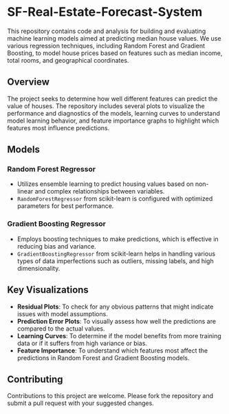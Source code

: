 # SF-Real-Estate-Forecast-System

This repository contains code and analysis for building and evaluating machine learning models aimed at predicting median house values. We use various regression techniques, including Random Forest and Gradient Boosting, to model house prices based on features such as median income, total rooms, and geographical coordinates.

## Overview

The project seeks to determine how well different features can predict the value of houses. The repository includes several plots to visualize the performance and diagnostics of the models, learning curves to understand model learning behavior, and feature importance graphs to highlight which features most influence predictions.


## Models

### Random Forest Regressor
- Utilizes ensemble learning to predict housing values based on non-linear and complex relationships between variables.
- `RandomForestRegressor` from scikit-learn is configured with optimized parameters for best performance.

### Gradient Boosting Regressor
- Employs boosting techniques to make predictions, which is effective in reducing bias and variance.
- `GradientBoostingRegressor` from scikit-learn helps in handling various types of data imperfections such as outliers, missing labels, and high dimensionality.

## Key Visualizations

- **Residual Plots**: To check for any obvious patterns that might indicate issues with model assumptions.
- **Prediction Error Plots**: To visually assess how well the predictions are compared to the actual values.
- **Learning Curves**: To determine if the model benefits from more training data or if it suffers from high variance or bias.
- **Feature Importance**: To understand which features most affect the predictions in Random Forest and Gradient Boosting models.

## Contributing

Contributions to this project are welcome. Please fork the repository and submit a pull request with your suggested changes.
